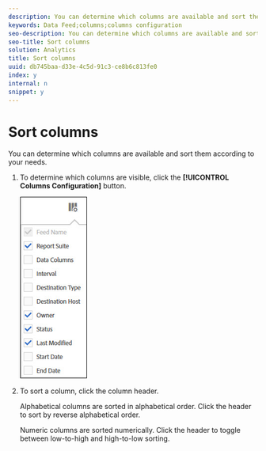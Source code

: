 ```yaml
---
description: You can determine which columns are available and sort them according to your needs.
keywords: Data Feed;columns;columns configuration
seo-description: You can determine which columns are available and sort them according to your needs.
seo-title: Sort columns
solution: Analytics
title: Sort columns
uuid: db745baa-d33e-4c5d-91c3-ce8b6c813fe0
index: y
internal: n
snippet: y
---
```


# Sort columns

You can determine which columns are available and sort them according to your needs.

1. To determine which columns are visible, click the **[!UICONTROL Columns Configuration]** button.

   ![](assets/cols.jpg)

1. To sort a column, click the column header.

   Alphabetical columns are sorted in alphabetical order. Click the header to sort by reverse alphabetical order.

   Numeric columns are sorted numerically. Click the header to toggle between low-to-high and high-to-low sorting. 
